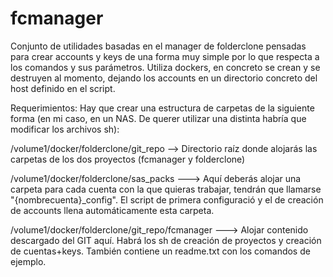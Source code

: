 # fcmanager

Conjunto de utilidades basadas en el manager de folderclone pensadas para crear accounts y keys de una forma muy simple por lo que respecta a los comandos y sus parámetros. Utiliza dockers, en concreto se crean y se destruyen al momento, dejando los accounts en un directorio concreto del host definido en el script.

Requerimientos: Hay que crear una estructura de carpetas de la siguiente forma (en mi caso, en un NAS. De querer utilizar una distinta habría que modificar los archivos sh):

/volume1/docker/folderclone/git_repo --> Directorio raíz donde alojarás las carpetas de los dos proyectos (fcmanager y folderclone)

/volume1/docker/folderclone/sas_packs ---> Aquí deberás alojar una carpeta para cada cuenta con la que quieras trabajar, tendrán que llamarse "{nombrecuenta}_config". El script de primera configuració y el de creación de accounts llena automáticamente esta carpeta.

/volume1/docker/folderclone/git_repo/fcmanager ---> Alojar contenido descargado del GIT aquí. Habrá los sh de creación de proyectos y creación de cuentas+keys. También contiene un readme.txt con los comandos de ejemplo. 
